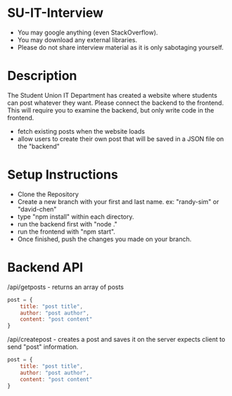 # SU-IT-Interview
- You may google anything (even StackOverflow).
- You may download any external libraries.
- Please do not share interview material as it is only sabotaging yourself.

# Description
The Student Union IT Department has created a website where students can post whatever they want. 
Please connect the backend to the frontend. This will require you to examine the backend, but only write code
in the frontend.

- fetch existing posts when the website loads
- allow users to create their own post that will be saved in a JSON file on the "backend"

# Setup Instructions
- Clone the Repository
- Create a new branch with your first and last name. ex: "randy-sim" or "david-chen"
- type "npm install" within each directory.
- run the backend first with "node ."
- run the frontend with "npm start".
- Once finished, push the changes you made on your branch.

# Backend API

/api/getposts - returns an array of posts
```js
post = {
    title: "post title",
    author: "post author",
    content: "post content"
}
```

/api/createpost - creates a post and saves it on the server
expects client to send "post" information. 
```js
post = {
    title: "post title",
    author: "post author",
    content: "post content"
}
```

